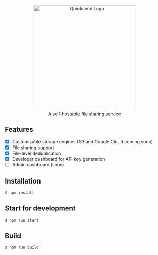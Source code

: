 <p align="center">
  <a href="https://github.com/quicksend" target="blank">
    <img src="https://raw.githubusercontent.com/quicksend/frontend/master/src/assets/logo/vector/default-monochrome.svg" width="320" alt="Quicksend Logo" />
  </a>
</p>
  
<p align="center">A self-hostable file sharing service</p>

## Features
- [x] Customizable storage engines (S3 and Google Cloud coming soon)
- [x] File sharing support
- [x] File-level deduplication
- [x] Developer dashboard for API key generation
- [ ] Admin dashboard (soon)

## Installation

```bash
$ npm install
```

## Start for development

```bash
$ npm run start
```

## Build

```bash
$ npm run build
```
